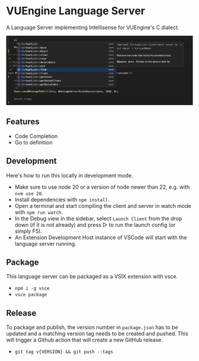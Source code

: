 # VUEngine Language Server

A Language Server implementing Intellisense for VUEngine's C dialect.

![](screenshot.png?raw=true)

## Features

- Code Completion
- Go to definition

## Development

Here's how to run this locally in development mode.

- Make sure to use node 20 or a version of node newer than 22, e.g. with `nvm use 20`.
- Install dependencies with `npm install`.
- Open a terminal and start compiling the client and server in watch mode with `npm run watch`.
- In the Debug view in the sidebar, select `Launch Client` from the drop down (if it is not already) and press ▷ to run the launch config (or simply F5).
- An Extension Development Host instance of VSCode will start with the language server running.

## Package

This language server can be packaged as a VSIX extension with vsce.

- `npm i -g vsce`
- `vsce package`

## Release

To package and publish, the version number in `package.json` has to be updated and a matching version tag needs to be created and pushed. This will trigger a Github action that will create a new GitHub release.

- `git tag v{VERSION} && git push --tags`

